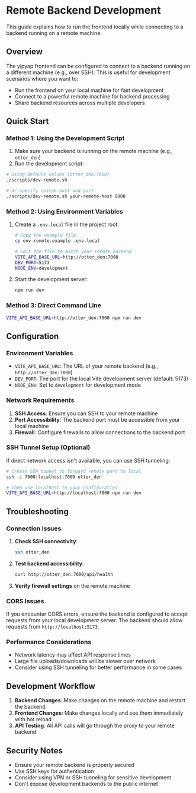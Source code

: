 # Remote Backend Development

This guide explains how to run the frontend locally while connecting to a backend running on a remote machine.

## Overview

The yipyap frontend can be configured to connect to a backend running on a different machine (e.g., over SSH). This is useful for development scenarios where you want to:

- Run the frontend on your local machine for fast development
- Connect to a powerful remote machine for backend processing
- Share backend resources across multiple developers

## Quick Start

### Method 1: Using the Development Script

1. Make sure your backend is running on the remote machine (e.g., `otter_den`)
2. Run the development script:

```bash
# Using default values (otter_den:7000)
./scripts/dev-remote.sh

# Or specify custom host and port
./scripts/dev-remote.sh your-remote-host 8000
```

### Method 2: Using Environment Variables

1. Create a `.env.local` file in the project root:

   ```bash
   # Copy the example file
   cp env-remote.example .env.local

   # Edit the file to match your remote backend
   VITE_API_BASE_URL=http://otter_den:7000
   DEV_PORT=5173
   NODE_ENV=development
   ```

2. Start the development server:

   ```bash
   npm run dev
   ```

### Method 3: Direct Command Line

```bash
VITE_API_BASE_URL=http://otter_den:7000 npm run dev
```

## Configuration

### Environment Variables

- `VITE_API_BASE_URL`: The URL of your remote backend (e.g., `http://otter_den:7000`)
- `DEV_PORT`: The port for the local Vite development server (default: 5173)
- `NODE_ENV`: Set to `development` for development mode

### Network Requirements

1. **SSH Access**: Ensure you can SSH to your remote machine
2. **Port Accessibility**: The backend port must be accessible from your local machine
3. **Firewall**: Configure firewalls to allow connections to the backend port

### SSH Tunnel Setup (Optional)

If direct network access isn't available, you can use SSH tunneling:

```bash
# Create SSH tunnel to forward remote port to local
ssh -L 7000:localhost:7000 otter_den

# Then use localhost in your configuration
VITE_API_BASE_URL=http://localhost:7000 npm run dev
```

## Troubleshooting

### Connection Issues

1. **Check SSH connectivity**:

   ```bash
   ssh otter_den
   ```

2. **Test backend accessibility**:

   ```bash
   curl http://otter_den:7000/api/health
   ```

3. **Verify firewall settings** on the remote machine

### CORS Issues

If you encounter CORS errors, ensure the backend is configured to accept requests from your local development server. The backend should allow requests from `http://localhost:5173`.

### Performance Considerations

- Network latency may affect API response times
- Large file uploads/downloads will be slower over network
- Consider using SSH tunneling for better performance in some cases

## Development Workflow

1. **Backend Changes**: Make changes on the remote machine and restart the backend
2. **Frontend Changes**: Make changes locally and see them immediately with hot reload
3. **API Testing**: All API calls will go through the proxy to your remote backend

## Security Notes

- Ensure your remote backend is properly secured
- Use SSH keys for authentication
- Consider using VPN or SSH tunneling for sensitive development
- Don't expose development backends to the public internet
